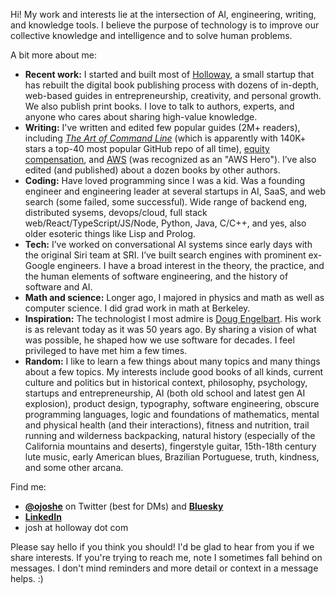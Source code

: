 Hi! My work and interests lie at the intersection of AI, engineering, writing, and knowledge tools. I believe the purpose of technology is to improve our collective knowledge and intelligence and to solve human problems.

A bit more about me:

- **Recent work:** I started and built most of [Holloway](https://www.holloway.com/catalog), a small startup that has rebuilt the digital book publishing process with dozens of in-depth, web-based guides in entrepreneurship, creativity, and personal growth. We also publish print books. I love to talk to authors, experts, and anyone who cares about sharing high-value knowledge.
- **Writing:** I've written and edited few popular guides (2M+ readers), including [*The Art of Command Line*](https://github.com/jlevy/the-art-of-command-line) (which is apparently with 140K+ stars a top-40 most popular GitHub repo of all time), [equity compensation](https://www.holloway.com/g/equity-compensation), and [AWS](https://github.com/open-guides/og-aws) (was recognized as an "AWS Hero"). I’ve also edited (and published) about a dozen books by other authors.
- **Coding:** Have loved programming since I was a kid. Was a founding engineer and engineering leader at several startups in AI, SaaS, and web search (some failed, some successful). Wide range of backend eng, distributed sysems, devops/cloud, full stack web/React/TypeScript/JS/Node, Python, Java, C/C++, and yes, also older esoteric things like Lisp and Prolog.
- **Tech:** I’ve worked on conversational AI systems since early days with the original Siri team at SRI. I’ve built search engines with prominent ex-Google engineers. I have a broad interest in the theory, the practice, and the human elements of software engineering, and the history of software and AI.
- **Math and science:** Longer ago, I majored in physics and math as well as computer science. I did grad work in math at Berkeley. 
- **Inspiration:** The technologist I most admire is [Doug Engelbart](https://en.wikipedia.org/wiki/Douglas_Engelbart). His work is as relevant today as it was 50 years ago. By sharing a vision of what was possible, he shaped how we use software for decades. I feel privileged to have met him a few times.
- **Random:** I like to learn a few things about many topics and many things about a few topics. My interests include good books of all kinds, current culture and politics but in historical context, philosophy, psychology, startups and entrepreneurship, AI (both old school and latest gen AI explosion), product design, typography, software engineering, obscure programming languages, logic and foundations of mathematics,  mental and physical health (and their interactions), fitness and nutrition, trail running and wilderness backpacking, natural history (especially of the California mountains and deserts), fingerstyle guitar, 15th-18th century lute music, early American blues, Brazilian Portuguese, truth, kindness, and some other arcana.

Find me:
- [**@ojoshe**](https://twitter.com/ojoshe) on Twitter (best for DMs) and [**Bluesky**](https://bsky.app/profile/ojoshe.bsky.social)
- [**LinkedIn**](https://www.linkedin.com/in/jlevy/)
- josh at holloway dot com

Please say hello if you think you should! I'd be glad to hear from you if we share interests.
If you're trying to reach me, note I sometimes fall behind on messages. I don't mind reminders and more detail or context in a message helps. :)
